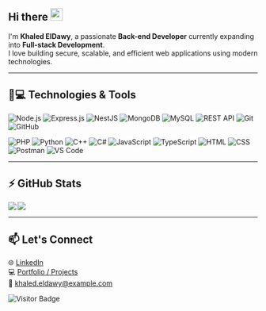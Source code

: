 ## Hi there <img src="https://media.giphy.com/media/hvRJCLFzcasrR4ia7z/giphy.gif" width="25px">

I'm **Khaled ElDawy**, a passionate **Back-end Developer** currently expanding into **Full-stack Development**.  
I love building secure, scalable, and efficient web applications using modern technologies.

---

## 🚀💻 Technologies & Tools

![Node.js](https://img.shields.io/badge/-Node.js-339933?style=flat-square&logo=node.js)
![Express.js](https://img.shields.io/badge/-Express.js-black?style=flat-square&logo=express)
![NestJS](https://img.shields.io/badge/-NestJS-E0234E?style=flat-square&logo=nestjs)
![MongoDB](https://img.shields.io/badge/-MongoDB-4DB33D?style=flat-square&logo=mongodb)
![MySQL](https://img.shields.io/badge/-MySQL-00758F?style=flat-square&logo=mysql)
![REST API](https://img.shields.io/badge/-REST%20APIs-02569B?style=flat-square&logo=swagger)
![Git](https://img.shields.io/badge/-Git-F05032?style=flat-square&logo=git)
![GitHub](https://img.shields.io/badge/-GitHub-181717?style=flat-square&logo=github)

![PHP](https://img.shields.io/badge/-PHP-777BB4?style=flat-square&logo=php)
![Python](https://img.shields.io/badge/-Python-3776AB?style=flat-square&logo=python)
![C++](https://img.shields.io/badge/-C++-00599C?style=flat-square&logo=cplusplus)
![C#](https://img.shields.io/badge/-C%23-239120?style=flat-square&logo=csharp)
![JavaScript](https://img.shields.io/badge/-JavaScript-F7DF1E?style=flat-square&logo=javascript)
![TypeScript](https://img.shields.io/badge/-TypeScript-3178C6?style=flat-square&logo=typescript)
![HTML](https://img.shields.io/badge/-HTML5-E34F26?style=flat-square&logo=html5)
![CSS](https://img.shields.io/badge/-CSS3-1572B6?style=flat-square&logo=css3)
![Postman](https://img.shields.io/badge/-Postman-FF6C37?style=flat-square&logo=postman)
![VS Code](https://img.shields.io/badge/-VS%20Code-007ACC?style=flat-square&logo=visual-studio-code)

---

## ⚡ GitHub Stats

<img align="left" src="https://github-readme-stats.vercel.app/api?username=KhaledElDawy&show_icons=true&count_private=true&theme=gruvbox" />
<img src="https://github-readme-stats.vercel.app/api/top-langs/?username=KhaledElDawy&layout=compact&count_private=true&theme=gruvbox" />

---

## 📫 Let's Connect

🌐 [LinkedIn](https://www.linkedin.com/in/khaled-eldawy/)  
💻 [Portfolio / Projects](#)  
📧 khaled.eldawy@example.com  

![Visitor Badge](https://visitor-badge.laobi.icu/badge?page_id=KhaledElDawy.KhaledElDawy)


